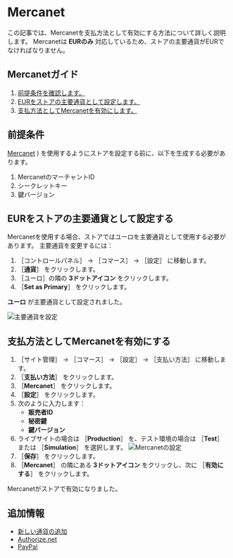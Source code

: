 # Mercanet

この記事では、Mercanetを支払方法として有効にする方法について詳しく説明します。 Mercanetは **EURのみ** 対応しているため、ストアの主要通貨がEURでなければなりません。

## Mercanetガイド

1. [前提条件を確認します。](#prerequisites)
1. [EURをストアの主要通貨として設定します。](#set-eur-as-the-primary-store-currency)
1. [支払方法としてMercanetを有効にします。](#activate-mercanet-as-a-payment-method)

## 前提条件

[Mercanet](https://documentation.mercanet.bnpparibas.net/index.php?title=Obtenir_sa_cl%C3%A9_secr%C3%A8te#) ) を使用するようにストアを設定する前に、以下を生成する必要があります。

1. MercanetのマーチャントID
1. シークレットキー
1. 鍵バージョン

## EURをストアの主要通貨として設定する

Mercanetを使用する場合、ストアではユーロを主要通貨として使用する必要があります。 主要通貨を変更するには：

1. ［コントロールパネル］ → ［コマース］ → ［設定］ に移動します。
1. ［**通貨**］ をクリックします。
1. ［ユーロ］の隣の **3ドットアイコン** をクリックします。
1. ［**Set as Primary**］ をクリックします。

**ユーロ** が主要通貨として設定されました。

![主要通貨を設定](./mercanet/images/01.png)

## 支払方法としてMercanetを有効にする

1. ［サイト管理］ → ［コマース］ → ［設定］ → ［支払い方法］ に移動します。
1. ［**支払い方法**］ をクリックします。
1. ［**Mercanet**］ をクリックします。
1. ［**設定**］ をクリックします。
1. 次のように入力します：
    * **販売者ID**
    * **秘密鍵**
    * **鍵バージョン**
1. ライブサイトの場合は ［**Production**］ を、テスト環境の場合は ［**Test**］ または ［**Simulation**］ を選択します。 ![Mercanetの設定](./mercanet/images/02.png)
1. ［**保存**］ をクリックします。
1. ［**Mercanet**］ の隣にある **3ドットアイコン** をクリックし、次に ［**有効にする**］ をクリックします。

Mercanetがストアで有効になりました。

## 追加情報

* [新しい通貨の追加](../currencies/adding-a-new-currency.md)
* [Authorize.net](./authorize.net.md)
* [PayPal](./paypal.md)
